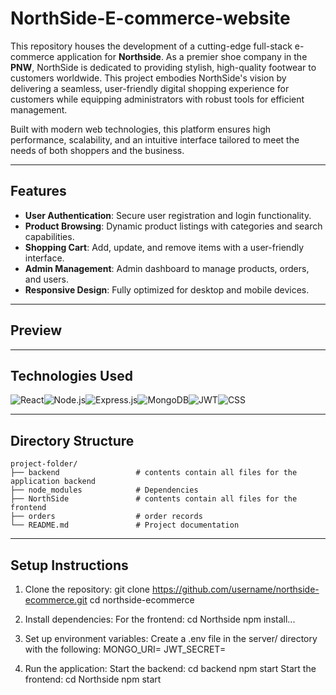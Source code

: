 # NorthSide-E-commerce-website

This repository houses the development of a cutting-edge full-stack e-commerce application for **Northside**. As a premier shoe company in the **PNW**, NorthSide is dedicated to providing stylish, high-quality footwear to customers worldwide. This project embodies NorthSide's vision by delivering a seamless, user-friendly digital shopping experience for customers while equipping administrators with robust tools for efficient management.

Built with modern web technologies, this platform ensures high performance, scalability, and an intuitive interface tailored to meet the needs of both shoppers and the business.

---

## Features

- **User Authentication**: Secure user registration and login functionality.
- **Product Browsing**: Dynamic product listings with categories and search capabilities.
- **Shopping Cart**: Add, update, and remove items with a user-friendly interface.
- **Admin Management**: Admin dashboard to manage products, orders, and users.
- **Responsive Design**: Fully optimized for desktop and mobile devices.

---

## Preview

---

## Technologies Used

![React](https://img.shields.io/badge/react-%2361DAFB.svg?style=for-the-badge&logo=react&logoColor=black)![Node.js](https://img.shields.io/badge/node.js-%2343853D.svg?style=for-the-badge&logo=node.js&logoColor=white)![Express.js](https://img.shields.io/badge/express.js-%23404d59.svg?style=for-the-badge&logo=express&logoColor=white)![MongoDB](https://img.shields.io/badge/mongodb-%2347A248.svg?style=for-the-badge&logo=mongodb&logoColor=white)![JWT](https://img.shields.io/badge/jwt-%23FF8000.svg?style=for-the-badge&logo=jsonwebtokens&logoColor=white)![CSS](https://img.shields.io/badge/css-%231572B6.svg?style=for-the-badge&logo=css3&logoColor=white)

---

## Directory Structure

```
project-folder/
├── backend                 # contents contain all files for the application backend
├── node_modules            # Dependencies
├── NorthSide               # contents contain all files for the frontend
├── orders                  # order records
└── README.md               # Project documentation
```
 
---

## Setup Instructions

1. Clone the repository:
    git clone https://github.com/username/northside-ecommerce.git
    cd northside-ecommerce

2. Install dependencies:
     For the frontend:
      cd Northside
      npm install...
   
4. Set up environment variables:
      Create a .env file in the server/ directory with the following:
        MONGO_URI=<your-mongodb-uri>
        JWT_SECRET=<your-jwt-secret>

5. Run the application:
  Start the backend:
    cd backend
    npm start
  Start the frontend:
    cd Northside
    npm start






   

